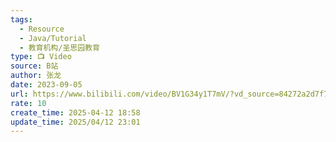 ```yaml
---
tags:
  - Resource
  - Java/Tutorial
  - 教育机构/圣思园教育
type: 📺 Video
source: B站
author: 张龙
date: 2023-09-05
url: https://www.bilibili.com/video/BV1G34y1T7mV/?vd_source=84272a2d7f72158b38778819be5bc6ad
rate: 10
create_time: 2025-04-12 18:58
update_time: 2025/04/12 23:01
---
```

